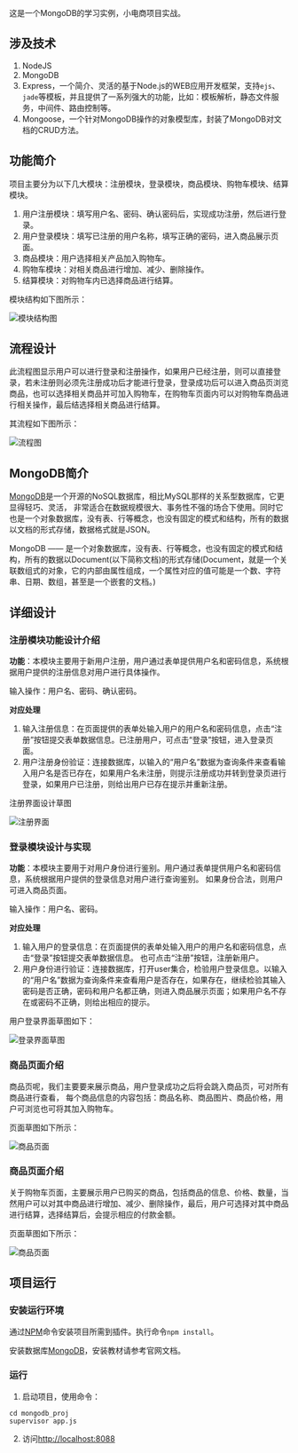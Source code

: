 这是一个MongoDB的学习实例，小电商项目实战。

## 涉及技术

1. NodeJS
2. MongoDB
3. Express，一个简介、灵活的基于Node.js的WEB应用开发框架，支持`ejs`、`jade`等模板，并且提供了一系列强大的功能，比如：模板解析，静态文件服务，中间件、路由控制等。
4. Mongoose，一个针对MongoDB操作的对象模型库，封装了MongoDB对文档的CRUD方法。

## 功能简介

项目主要分为以下几大模块：注册模块，登录模块，商品模块、购物车模块、结算模块。

1. 用户注册模块：填写用户名、密码、确认密码后，实现成功注册，然后进行登录。
2. 用户登录模块：填写已注册的用户名称，填写正确的密码，进入商品展示页面。
3. 商品模块：用户选择相关产品加入购物车。
4. 购物车模块：对相关商品进行增加、减少、删除操作。
5. 结算模块：对购物车内已选择商品进行结算。

模块结构如下图所示：

![模块结构图](http://hubwiz.com/course/549a704f88dba0136c371703/img/module.jpg)

## 流程设计

此流程图显示用户可以进行登录和注册操作，如果用户已经注册，则可以直接登录，若未注册则必须先注册成功后才能进行登录，登录成功后可以进入商品页浏览商品，也可以选择相关商品并可加入购物车，在购物车页面内可以对购物车商品进行相关操作，最后结选择相关商品进行结算。

其流程如下图所示：

![流程图](http://hubwiz.com/course/549a704f88dba0136c371703/img/process.jpg)

## MongoDB简介

[MongoDB](http://mongodb.org)是一个开源的NoSQL数据库，相比MySQL那样的关系型数据库，它更显得轻巧、灵活， 非常适合在数据规模很大、事务性不强的场合下使用。同时它也是一个对象数据库，没有表、行等概念，也没有固定的模式和结构，所有的数据以文档的形式存储，数据格式就是JSON。

MongoDB —— 是一个对象数据库，没有表、行等概念，也没有固定的模式和结构，所有的数据以Document(以下简称文档)的形式存储(Document，就是一个关联数组式的对象，它的内部由属性组成，一个属性对应的值可能是一个数、字符串、日期、数组，甚至是一个嵌套的文档。)

## 详细设计

### 注册模块功能设计介绍

**功能**：本模块主要用于新用户注册，用户通过表单提供用户名和密码信息，系统根据用户提供的注册信息对用户进行具体操作。

输入操作：用户名、密码、确认密码。

**对应处理**

1. 输入注册信息：在页面提供的表单处输入用户的用户名和密码信息，点击“注册”按钮提交表单数据信息。已注册用户，可点击“登录”按钮，进入登录页面。
2. 用户注册身份验证：连接数据库，以输入的“用户名”数据为查询条件来查看输入用户名是否已存在，如果用户名未注册，则提示注册成功并转到登录页进行登录，如果用户已注册，则给出用户已存在提示并重新注册。


注册界面设计草图

![注册界面](http://hubwiz.com/course/549a704f88dba0136c371703/img/Register.jpg)


### 登录模块设计与实现

**功能**：本模块主要用于对用户身份进行鉴别。用户通过表单提供用户名和密码信息，系统根据用户提供的登录信息对用户进行查询鉴别。 如果身份合法，则用户可进入商品页面。

输入操作：用户名、密码。

**对应处理**

1. 输入用户的登录信息：在页面提供的表单处输入用户的用户名和密码信息，点击“登录”按钮提交表单数据信息。 也可点击“注册”按钮，注册新用户。
2. 用户身份进行验证：连接数据库，打开user集合，检验用户登录信息。以输入的“用户名”数据为查询条件来查看用户是否存在，如果存在，继续检验其输入密码是否正确，密码和用户名都正确，则进入商品展示页面；如果用户名不存在或密码不正确，则给出相应的提示。

用户登录界面草图如下：

![登录界面草图](http://hubwiz.com/course/549a704f88dba0136c371703/img/Login.jpg)

### 商品页面介绍

商品页呢，我们主要要来展示商品，用户登录成功之后将会跳入商品页，可对所有商品进行查看， 每个商品信息的内容包括：商品名称、商品图片、商品价格，用户可浏览也可将其加入购物车。

页面草图如下所示：

![商品页面](http://hubwiz.com/course/549a704f88dba0136c371703/img/Commodity.jpg)

### 商品页面介绍

关于购物车页面，主要展示用户已购买的商品，包括商品的信息、价格、数量，当然用户可以对其中商品进行增加、减少、删除操作，最后，用户可选择对其中商品进行结算，选择结算后，会提示相应的付款金额。

页面草图如下所示：

![商品页面](http://hubwiz.com/course/549a704f88dba0136c371703/img/Cart.jpg)


## 项目运行

### 安装运行环境

通过[NPM](https://npmjs.org)命令安装项目所需到插件。执行命令`npm install`。

安装数据库[MongoDB](http://mongodb.org)，安装教材请参考官网文档。

### 运行

1. 启动项目，使用命令：
```
cd mongodb_proj
supervisor app.js
```
2. 访问[http://localhost:8088](http://localhost:8088)
